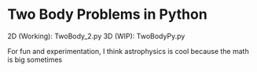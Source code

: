 # Two Body Problems in Python<br/>

2D (Working): TwoBody_2.py
3D (WIP): TwoBodyPy.py

For fun and experimentation, I think astrophysics is cool because the math is big sometimes<br/>
